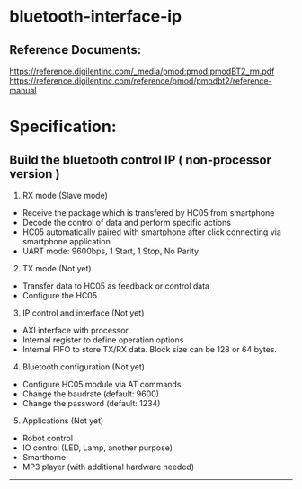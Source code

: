 # bluetooth-interface-ip
## Reference Documents:
https://reference.digilentinc.com/_media/pmod:pmod:pmodBT2_rm.pdf 
https://reference.digilentinc.com/reference/pmod/pmodbt2/reference-manual

# Specification:
## Build the bluetooth control IP ( non-processor version )
1. RX mode (Slave mode)
 - Receive the package which is transfered by HC05 from smartphone
 - Decode the control of data and perform specific actions
 - HC05 automatically paired with smartphone after click connecting via smartphone application
 - UART mode: 9600bps, 1 Start, 1 Stop, No Parity

2. TX mode (Not yet)
 - Transfer data to HC05 as feedback or control data
 - Configure the HC05
 
3. IP control and interface (Not yet)
 - AXI interface with processor
 - Internal register to define operation options
 - Internal FIFO to store TX/RX data. Block size can be 128 or 64 bytes.

4. Bluetooth configuration (Not yet)
 - Configure HC05 module via AT commands
 - Change the baudrate (default: 9600)
 - Change the password (default: 1234)

5. Applications (Not yet)
 - Robot control
 - IO control (LED, Lamp, another purpose)
 - Smarthome
 - MP3 player (with additional hardware needed)

-----------------------------------------------------------------------
